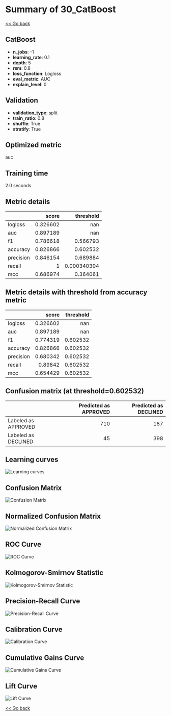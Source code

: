 # Summary of 30_CatBoost

[<< Go back](../README.md)


## CatBoost
- **n_jobs**: -1
- **learning_rate**: 0.1
- **depth**: 5
- **rsm**: 0.8
- **loss_function**: Logloss
- **eval_metric**: AUC
- **explain_level**: 0

## Validation
 - **validation_type**: split
 - **train_ratio**: 0.8
 - **shuffle**: True
 - **stratify**: True

## Optimized metric
auc

## Training time

2.0 seconds

## Metric details
|           |    score |     threshold |
|:----------|---------:|--------------:|
| logloss   | 0.326602 | nan           |
| auc       | 0.897189 | nan           |
| f1        | 0.786618 |   0.566793    |
| accuracy  | 0.826866 |   0.602532    |
| precision | 0.846154 |   0.689884    |
| recall    | 1        |   0.000340304 |
| mcc       | 0.686974 |   0.364061    |


## Metric details with threshold from accuracy metric
|           |    score |   threshold |
|:----------|---------:|------------:|
| logloss   | 0.326602 |  nan        |
| auc       | 0.897189 |  nan        |
| f1        | 0.774319 |    0.602532 |
| accuracy  | 0.826866 |    0.602532 |
| precision | 0.680342 |    0.602532 |
| recall    | 0.89842  |    0.602532 |
| mcc       | 0.654429 |    0.602532 |


## Confusion matrix (at threshold=0.602532)
|                     |   Predicted as APPROVED |   Predicted as DECLINED |
|:--------------------|------------------------:|------------------------:|
| Labeled as APPROVED |                     710 |                     187 |
| Labeled as DECLINED |                      45 |                     398 |

## Learning curves
![Learning curves](learning_curves.png)
## Confusion Matrix

![Confusion Matrix](confusion_matrix.png)


## Normalized Confusion Matrix

![Normalized Confusion Matrix](confusion_matrix_normalized.png)


## ROC Curve

![ROC Curve](roc_curve.png)


## Kolmogorov-Smirnov Statistic

![Kolmogorov-Smirnov Statistic](ks_statistic.png)


## Precision-Recall Curve

![Precision-Recall Curve](precision_recall_curve.png)


## Calibration Curve

![Calibration Curve](calibration_curve_curve.png)


## Cumulative Gains Curve

![Cumulative Gains Curve](cumulative_gains_curve.png)


## Lift Curve

![Lift Curve](lift_curve.png)



[<< Go back](../README.md)
